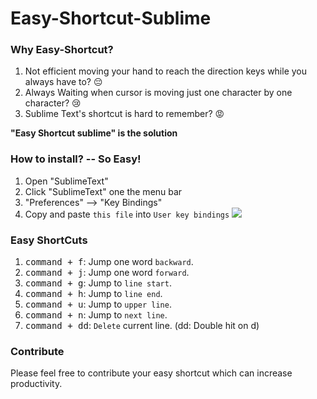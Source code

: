 # Easy-Shortcut-Sublime
### Why Easy-Shortcut?
1. Not efficient moving your hand to reach the direction keys while you always have to? 😔
2. Always Waiting when cursor is moving just one character by one character? 😢
3. Sublime Text's shortcut is hard to remember?  😡

<b>"Easy Shortcut sublime" is the solution</b>

### How to install? -- So Easy!
1. Open "SublimeText"
2. Click "SublimeText" one the menu bar
3. "Preferences" --> "Key Bindings"
4. Copy and paste ```this file``` into ```User key bindings```
![](./resources/Installation.gif)

### Easy ShortCuts
1. <kbd>command + f</kbd>: Jump one word ```backward```.
2. <kbd>command + j</kbd>: Jump one word ```forward```.
3. <kbd>command + g</kbd>: Jump to ```line start```.
4. <kbd>command + h</kbd>: Jump to ```line end```.
5. <kbd>command + u</kbd>: Jump to ```upper line```.
6. <kbd>command + n</kbd>: Jump to ```next line```.
7. <kbd>command + dd</kbd>: ```Delete``` current line. (dd: Double hit on d)





### Contribute
Please feel free to contribute your easy shortcut which can increase productivity.
